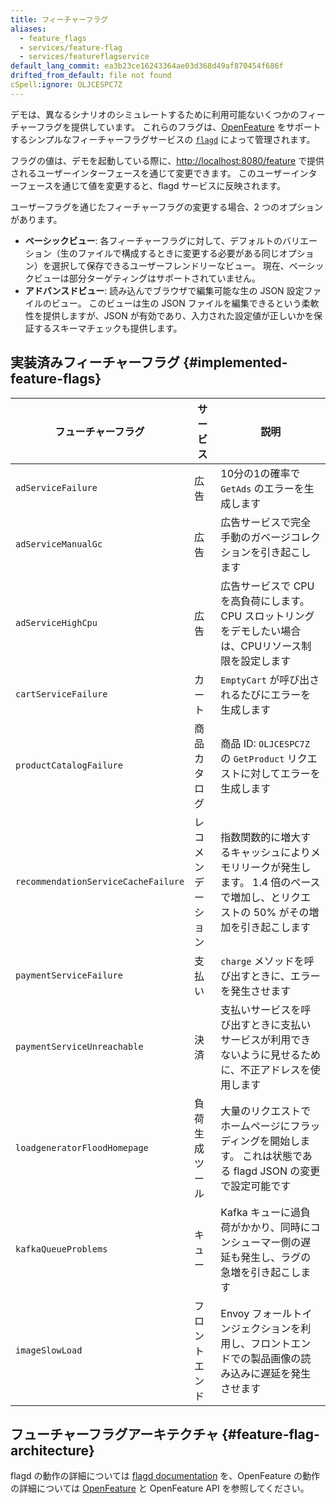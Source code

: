 ```yaml
---
title: フィーチャーフラグ
aliases:
  - feature_flags
  - services/feature-flag
  - services/featureflagservice
default_lang_commit: ea3b23ce16243364ae03d368d49af870454f686f
drifted_from_default: file not found
cSpell:ignore: OLJCESPC7Z
---
```


デモは、異なるシナリオのシミュレートするために利用可能ないくつかのフィーチャーフラグを提供しています。
これらのフラグは、[OpenFeature](https://openfeature.dev) をサポートするシンプルなフィーチャーフラグサービスの [`flagd`](https://flagd.dev) によって管理されます。

フラグの値は、デモを起動している際に、<http://localhost:8080/feature> で提供されるユーザーインターフェースを通じて変更できます。
このユーザーインターフェースを通じて値を変更すると、flagd サービスに反映されます。

ユーザーフラグを通じたフィーチャーフラグの変更する場合、2 つのオプションがあります。

- **ベーシックビュー**: 各フィーチャーフラグに対して、デフォルトのバリエーション（生のファイルで構成するときに変更する必要がある同じオプション）を選択して保存できるユーザーフレンドリーなビュー。 現在、ベーシックビューは部分ターゲティングはサポートされていません。
- **アドバンスドビュー**: 読み込んでブラウザで編集可能な生の JSON 設定ファイルのビュー。 このビューは生の JSON ファイルを編集できるという柔軟性を提供しますが、JSON が有効であり、入力された設定値が正しいかを保証するスキーマチェックも提供します。

## 実装済みフィーチャーフラグ {#implemented-feature-flags}

| フューチャーフラグ                  | サービス           | 説明                                                                                                                                 |
| ----------------------------------- | ------------------ | ------------------------------------------------------------------------------------------------------------------------------------ |
| `adServiceFailure`                  | 広告               | 10分の1の確率で `GetAds` のエラーを生成します                                                                                        |
| `adServiceManualGc`                 | 広告               | 広告サービスで完全手動のガベージコレクションを引き起こします                                                                         |
| `adServiceHighCpu`                  | 広告               | 広告サービスで CPU を高負荷にします。 CPU スロットリングをデモしたい場合は、CPUリソース制限を設定します                              |
| `cartServiceFailure`                | カート             | `EmptyCart` が呼び出されるたびにエラーを生成します                                                                                   |
| `productCatalogFailure`             | 商品カタログ       | 商品 ID: `OLJCESPC7Z` の `GetProduct` リクエストに対してエラーを生成します                                                           |
| `recommendationServiceCacheFailure` | レコメンデーション | 指数関数的に増大するキャッシュによりメモリリークが発生します。 1.4 倍のペースで増加し、とリクエストの 50% がその増加を引き起こします |
| `paymentServiceFailure`             | 支払い             | `charge` メソッドを呼び出すときに、エラーを発生させます                                                                              |
| `paymentServiceUnreachable`         | 決済               | 支払いサービスを呼び出すときに支払いサービスが利用できないように見せるために、不正アドレスを使用します                               |
| `loadgeneratorFloodHomepage`        | 負荷生成ツール     | 大量のリクエストでホームページにフラッディングを開始します。 これは状態である flagd JSON の変更で設定可能です                        |
| `kafkaQueueProblems`                | キュー             | Kafka キューに過負荷がかかり、同時にコンシューマー側の遅延も発生し、ラグの急増を引き起こします                                       |
| `imageSlowLoad`                     | フロントエンド     | Envoy フォールトインジェクションを利用し、フロントエンドでの製品画像の読み込みに遅延を発生させます                                   |

## フューチャーフラグアーキテクチャ {#feature-flag-architecture}

flagd の動作の詳細については [flagd documentation](https://flagd.dev) を、OpenFeature の動作の詳細については [OpenFeature](https://openfeature.dev) と OpenFeature API を参照してください。
